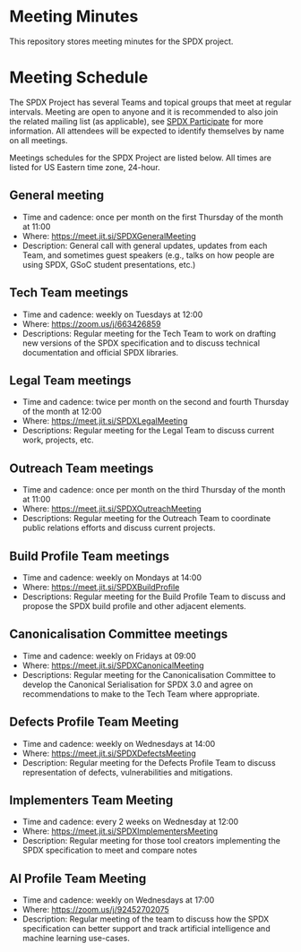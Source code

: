 # Meeting Minutes
This repository stores meeting minutes for the SPDX project.

# Meeting Schedule

The SPDX Project has several Teams and topical groups that meet at regular intervals. Meeting are open to anyone and it is recommended to also join the related mailing list (as applicable), see [SPDX Participate](https://spdx.dev/participate/) for more information. All attendees will be expected to identify themselves by name on all meetings. 

Meetings schedules for the SPDX Project are listed below. All times are listed for US Eastern time zone, 24-hour.

## General meeting
* Time and cadence: once per month on the first Thursday of the month at 11:00
* Where: <https://meet.jit.si/SPDXGeneralMeeting>
* Description: General call with general updates, updates from each Team, and sometimes guest speakers (e.g., talks on how people are using SPDX, GSoC student presentations, etc.)

## Tech Team meetings
* Time and cadence: weekly on Tuesdays at 12:00
* Where: <https://zoom.us/j/663426859>
* Descriptions: Regular meeting for the Tech Team to work on drafting new versions of the SPDX specification and to discuss technical documentation and official SPDX libraries.

## Legal Team meetings
* Time and cadence: twice per month on the second and fourth Thursday of the month at 12:00
* Where: <https://meet.jit.si/SPDXLegalMeeting>
* Descriptions: Regular meeting for the Legal Team to discuss current work, projects, etc. 

## Outreach Team meetings
* Time and cadence: once per month on the third Thursday of the month at 11:00
* Where: <https://meet.jit.si/SPDXOutreachMeeting>
* Descriptions: Regular meeting for the Outreach Team to coordinate public relations efforts and discuss current projects.

## Build Profile Team meetings
* Time and cadence: weekly on Mondays at 14:00
* Where: <https://meet.jit.si/SPDXBuildProfile>
* Descriptions: Regular meeting for the Build Profile Team to discuss and propose the SPDX build profile and other adjacent elements.

## Canonicalisation Committee meetings
* Time and cadence: weekly on Fridays at 09:00
* Where: <https://meet.jit.si/SPDXCanonicalMeeting>
* Descriptions: Regular meeting for the Canonicalisation Committee to develop the Canonical Serialisation for SPDX 3.0 and agree on recommendations to make to the Tech Team where appropriate.

## Defects Profile Team Meeting
* Time and cadence: weekly on Wednesdays at 14:00
* Where: https://meet.jit.si/SPDXDefectsMeeting
* Description: Regular meeting for the Defects Profile Team to discuss representation of defects, vulnerabilities and mitigations.

## Implementers Team Meeting
* Time and cadence: every 2 weeks on Wednesday at 12:00
* Where: https://meet.jit.si/SPDXImplementersMeeting
* Description: Regular meeting for those tool creators implementing the SPDX specification to meet and compare notes

## AI Profile Team Meeting
* Time and cadence: weekly on Wednesdays at 17:00
* Where: https://zoom.us/j/92452702075
* Description: Regular meeting of the team to discuss how the SPDX specification can better support and track artificial intelligence and machine learning use-cases.
